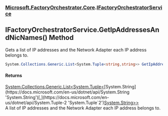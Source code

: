 ### [Microsoft.FactoryOrchestrator.Core](Microsoft_FactoryOrchestrator_Core.md 'Microsoft.FactoryOrchestrator.Core').[IFactoryOrchestratorService](Microsoft_FactoryOrchestrator_Core_IFactoryOrchestratorService.md 'Microsoft.FactoryOrchestrator.Core.IFactoryOrchestratorService')
## IFactoryOrchestratorService.GetIpAddressesAndNicNames() Method
Gets a list of IP addresses and the Network Adapter each IP address belongs to.  
```csharp
System.Collections.Generic.List<System.Tuple<string,string>> GetIpAddressesAndNicNames();
```
#### Returns
[System.Collections.Generic.List&lt;](https://docs.microsoft.com/en-us/dotnet/api/System.Collections.Generic.List-1 'System.Collections.Generic.List')[System.Tuple&lt;](https://docs.microsoft.com/en-us/dotnet/api/System.Tuple-2 'System.Tuple`2')[System.String](https://docs.microsoft.com/en-us/dotnet/api/System.String 'System.String')[,](https://docs.microsoft.com/en-us/dotnet/api/System.Tuple-2 'System.Tuple`2')[System.String](https://docs.microsoft.com/en-us/dotnet/api/System.String 'System.String')[&gt;](https://docs.microsoft.com/en-us/dotnet/api/System.Tuple-2 'System.Tuple`2')[&gt;](https://docs.microsoft.com/en-us/dotnet/api/System.Collections.Generic.List-1 'System.Collections.Generic.List')  
A list of IP addresses and the Network Adapter each IP address belongs to.
